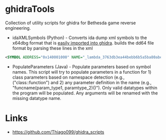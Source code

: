 # ghidraTools

Collection of utility scripts for ghidra for Bethesda game reverse engineering.

- idaXMLSymbols (Python) - Converts ida dump xml symbols to the x64dbg format that is [easily imported into ghidra](https://github.com/alxbl/x64dbg-ghidra). builds the dd64 file format by parsing these lines in the xml

```xml
<SYMBOL ADDRESS="0x140001000" NAME="_lambda_3763db3ea44bebb6b5a5ba80abe5d030_::_lambda_3763db3ea44bebb6b5a5ba80abe5d030_" />
```

- PopulateParameters (Java) - Populate parameters based on symbol names. This script will try to populate parameters in a function for 1) class parameters based on namespace detection (e.g., ("class::function") and 2) any parameter definition in the name (e.g., "funcname(param_type1, paramtype_2)()"). Only valid datatypes within the program will be populated. Any arguments will be renamed with the missing datatype name.

# Links

- https://github.com/Thiago099/ghidra_scripts
